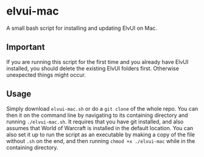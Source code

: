 elvui-mac
=========

A small bash script for installing and updating ElvUI on Mac.

Important
---------

If you are running this script for the first time and you already have ElvUI installed, you should delete the existing ElvUI folders first. Otherwise unexpected things might occur.

Usage
-----

Simply download `elvui-mac.sh` or do a `git clone` of the whole repo. You can then it on the command line by navigating to its containing directory and running `./elvui-mac.sh`. It requires that you have git installed, and also assumes that World of Warcraft is installed in the default location. You can also set it up to run the script as an executable by making a copy of the file without `.sh` on the end, and then running `chmod +x ./elvui-mac` while in the containing directory.
